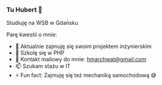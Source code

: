 ### Tu Hubert 👋
Studiuję na WSB w Gdańsku  

Parę kwestii o mnie:

- 🔭 Aktualnie zajmuję się swoim projektem inżynierskim
- 🌱 Szkolę się w PHP
- 💬 Kontakt mailowy do mnie: hmarchwat@gmail.com
- 📫 Szukam stażu w IT
- ⚡ Fun fact: Zajmuję się też mechaniką samochodową :sweat_smile:
